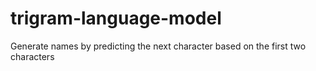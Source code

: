 # trigram-language-model
Generate names by predicting the next character based on the first two characters
